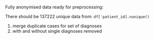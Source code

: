 Fully anonymised data ready for preprocessing:

There should be 137222 unique data from: `df['patient_id].nunique()`

1. merge duplicate cases for set of diagnoses
2. with and without single diagnoses removed
